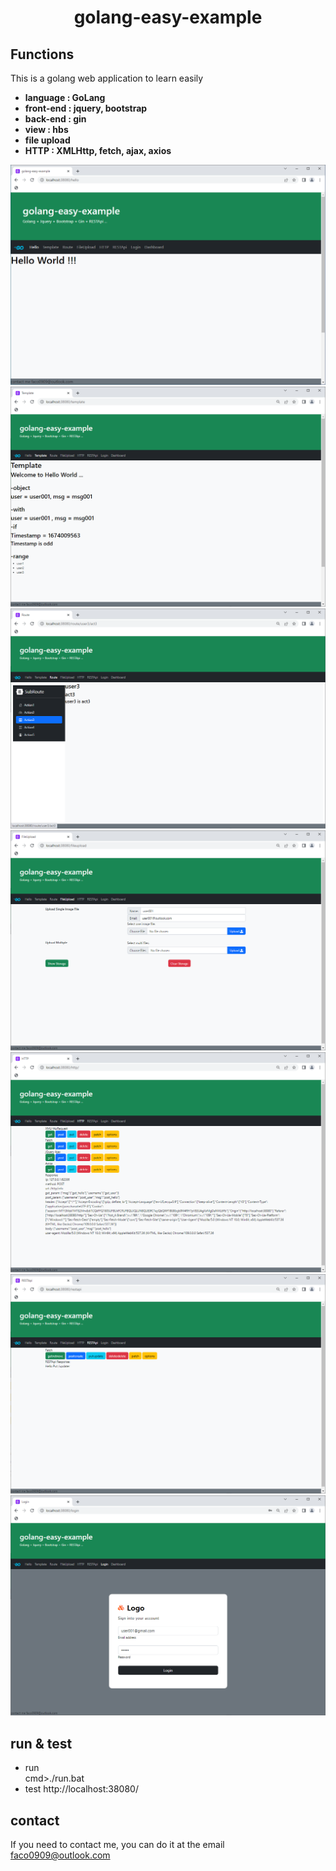 <H1 align="center">golang-easy-example</H1>

## Functions

This is a golang web application to learn easily

- **language : GoLang**
- **front-end : jquery, bootstrap**
- **back-end : gin**
- **view : hbs**
- **file upload**
- **HTTP : XMLHttp, fetch, ajax, axios**

<img src="/images/001.png"/>
<img src="/images/002.png"/>
<img src="/images/003.png"/>
<img src="/images/004.png"/>
<img src="/images/005.png"/>
<img src="/images/006.png"/>
<img src="/images/007.png"/>

## run & test

- run    
        cmd>./run.bat
- test
        http://localhost:38080/

## contact

  If you need to contact me, you can do it at the email faco0909@outlook.com